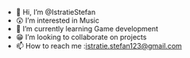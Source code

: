 - 👋 Hi, I’m @IstratieStefan
- 😲 I’m interested in Music
- 🏫 I’m currently learning Game development
- 😁 I’m looking to collaborate on projects
- 📫 How to reach me :istratie.stefan123@gmail.com
